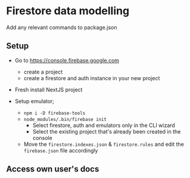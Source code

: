 # Firestore data modelling

Add any relevant commands to package.json

## Setup

- Go to https://console.firebase.google.com

  - create a project
  - create a firestore and auth instance in your new project

- Fresh install NextJS project

- Setup emulator;
  - `npm i -D firebase-tools`
  - `node_modules/.bin/firebase init`
    - Select firestore, auth and emulators only in the CLI wizard
    - Select the existing project that's already been created in the console
  - Move the `firestore.indexes.json` & `firestore.rules` and edit the `firebase.json` file accordingly

## Access own user's docs
